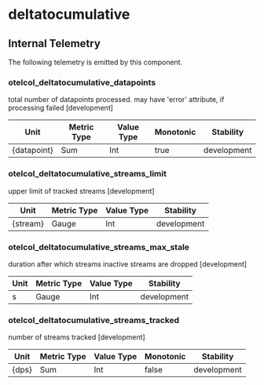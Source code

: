 [comment]: <> (Code generated by mdatagen. DO NOT EDIT.)

# deltatocumulative

## Internal Telemetry

The following telemetry is emitted by this component.

### otelcol_deltatocumulative_datapoints

total number of datapoints processed. may have 'error' attribute, if processing failed [development]

| Unit | Metric Type | Value Type | Monotonic | Stability |
| ---- | ----------- | ---------- | --------- | --------- |
| {datapoint} | Sum | Int | true | development |

### otelcol_deltatocumulative_streams_limit

upper limit of tracked streams [development]

| Unit | Metric Type | Value Type | Stability |
| ---- | ----------- | ---------- | --------- |
| {stream} | Gauge | Int | development |

### otelcol_deltatocumulative_streams_max_stale

duration after which streams inactive streams are dropped [development]

| Unit | Metric Type | Value Type | Stability |
| ---- | ----------- | ---------- | --------- |
| s | Gauge | Int | development |

### otelcol_deltatocumulative_streams_tracked

number of streams tracked [development]

| Unit | Metric Type | Value Type | Monotonic | Stability |
| ---- | ----------- | ---------- | --------- | --------- |
| {dps} | Sum | Int | false | development |
